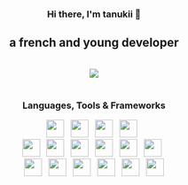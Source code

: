 <div id="UnTanukii" align="center">
  <h3> Hi there, I'm <b>tanukii</b> 👋 </h3>
  <h2> a french and young developer</h3>
  <br>
  <a href="https://discord.com/users/670255715553902612"><img src="https://lanyard.cnrad.dev/api/670255715553902612?hideActivity=true&borderRadius=10px"/></a>
  <br><br>
<h3>Languages, Tools & Frameworks</h3>
<div>
  <a href="https://javascript.com"><img src="https://skillicons.dev/icons?i=javascript" height="32" width="32"></a>
  &nbsp;
  <a href="https://nodejs.org"><img src="https://skillicons.dev/icons?i=nodejs" height="32" width="32"></a>
  &nbsp;
  <a href="https://discord.js.org/"><img src="https://skillicons.dev/icons?i=discordjs" height="32" width="32"></a>
  &nbsp;
  <a href="https://expressjs.com/"><img src="https://skillicons.dev/icons?i=express" height="32" width="32"></a>
  &nbsp;
  <br>
  <a href="https://lua.org/"><img src="https://skillicons.dev/icons?i=lua" height="32" width="32"></a>
  &nbsp;
  <a href="https://python.org/"><img src="https://skillicons.dev/icons?i=python" height="32" width="32"></a>
  &nbsp;
  <a href="https://flask.palletsprojects.com/en/3.0.x/"><img src="https://skillicons.dev/icons?i=flask" height="32" width="32"></a>
  &nbsp;
  <a href="https://php.net/"><img src="https://skillicons.dev/icons?i=php" height="32" width="32"></a>
  &nbsp;
  <a href="https://w3.org/html"><img src="https://skillicons.dev/icons?i=html" height="32" width="32"></a>
  &nbsp;
  <a href="https://w3schools.com/css"><img src="https://skillicons.dev/icons?i=css" height="32" width="32"></a>
  &nbsp;
  <br>
  <a href="https://mysql.com/"><img src="https://skillicons.dev/icons?i=mysql" height="32" width="32"></a>
  &nbsp;
  <a href="https://github.com"><img src="https://skillicons.dev/icons?i=github" height="32" width="32"></a>
  &nbsp;
  <a href="https://git-scm.com/"><img src="https://skillicons.dev/icons?i=git" height="32" width="32"></a>
  &nbsp;
  <a href="https://code.visualstudio.com"><img src="https://skillicons.dev/icons?i=vscode" height="32" width="32"></a>
  &nbsp;
  <a href="https://figma.com/"><img src="https://skillicons.dev/icons?i=figma" height="32" width="32"></a>
  &nbsp;
  <a href="https://adobe.com/products/photoshop.html"><img src="https://skillicons.dev/icons?i=photoshop" height="32" width="32"></a>
</div>
</div>
